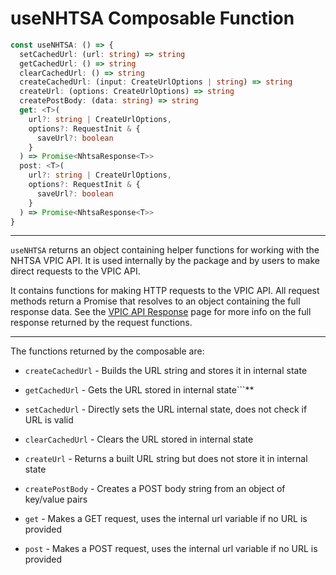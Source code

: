 # useNHTSA Composable Function

```typescript
const useNHTSA: () => {
  setCachedUrl: (url: string) => string
  getCachedUrl: () => string
  clearCachedUrl: () => string
  createCachedUrl: (input: CreateUrlOptions | string) => string
  createUrl: (options: CreateUrlOptions) => string
  createPostBody: (data: string) => string
  get: <T>(
    url?: string | CreateUrlOptions,
    options?: RequestInit & {
      saveUrl?: boolean
    }
  ) => Promise<NhtsaResponse<T>>
  post: <T>(
    url?: string | CreateUrlOptions,
    options?: RequestInit & {
      saveUrl?: boolean
    }
  ) => Promise<NhtsaResponse<T>>
}
```

---

`useNHTSA` returns an object containing helper functions for working with the NHTSA VPIC
API. It is used internally by the package and by users to make direct requests to the VPIC API.

It contains functions for making HTTP requests to the VPIC API. All request methods return a
Promise that resolves to an object containing the full response data. See the
[VPIC API Response](../api/vpic-api-response) page for more info on the full response returned by the
request functions.

---

The functions returned by the composable are:

- `createCachedUrl` - Builds the URL string and stores it in internal state

- `getCachedUrl` - Gets the URL stored in internal state```\*\*

- `setCachedUrl` - Directly sets the URL internal state, does not check if URL is valid

- `clearCachedUrl` - Clears the URL stored in internal state

- `createUrl` - Returns a built URL string but does not store it in internal state

- `createPostBody` - Creates a POST body string from an object of key/value pairs

- `get` - Makes a GET request, uses the internal url variable if no URL is provided

- `post` - Makes a POST request, uses the internal url variable if no URL is provided
